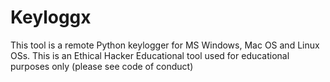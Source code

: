 # Keyloggx
This tool is a remote Python keylogger for MS Windows, Mac OS and Linux OSs. This is an Ethical Hacker Educational tool used for educational purposes only (please see code of conduct)
